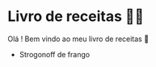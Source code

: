 
# Livro de receitas :man_cook:

Olá ! Bem vindo ao meu livro de receitas :wave:

 - Strogonoff de frango
 